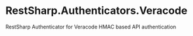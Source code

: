 # RestSharp.Authenticators.Veracode
RestSharp Authenticator for Veracode HMAC based API authentication
